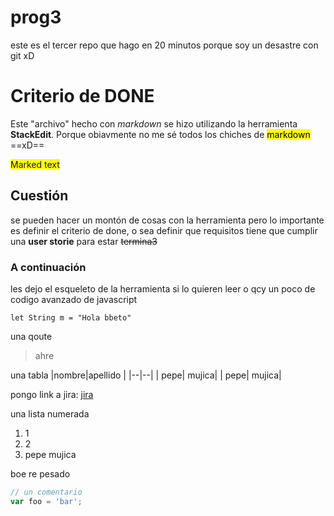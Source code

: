 # prog3
este es el tercer repo que hago en 20 minutos porque soy un desastre con git xD
# Criterio de DONE
Este "archivo" hecho con *markdown* se hizo utilizando la herramienta **StackEdit**. Porque obiavmente no me sé todos los chiches de <mark>markdown</mark> ==xD==

<span style="background-color: #FFFF00">Marked text</span>

## Cuestión
se pueden hacer un montón de cosas con la herramienta pero lo importante es definir el criterio de done, o sea definir que requisitos tiene que cumplir una **user storie** para estar ~~termina3~~
### A continuación
les dejo el esqueleto de la herramienta si lo quieren leer o qcy
un poco de codigo avanzado de javascript

    let String m = "Hola bbeto"
    
una qoute

> ahre

una tabla
|nombre|apellido  |
|--|--|
|  pepe|  mujica|
|  pepe|  mujica|

pongo link a jira:
[jira](jira.com)

una lista numerada

 1. 1
 2. 2
 3. pepe mujica

boe re pesado
```javascript
// un comentario
var foo = 'bar';
```
